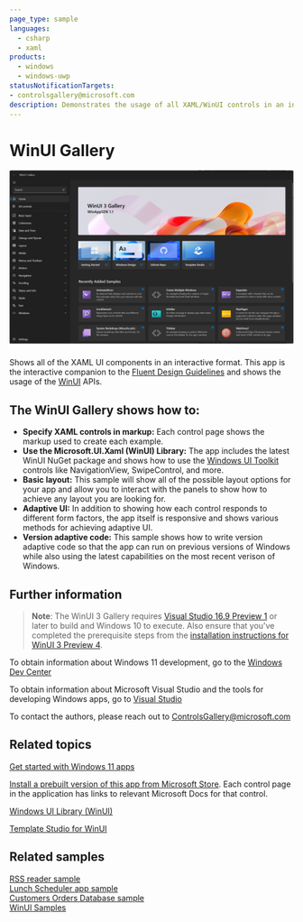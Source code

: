 ```yaml
---
page_type: sample
languages:
  - csharp
  - xaml
products:
  - windows
  - windows-uwp
statusNotificationTargets:
- controlsgallery@microsoft.com 
description: Demonstrates the usage of all XAML/WinUI controls in an interactive format.
---
```


# WinUI Gallery

![WinUI Screenshot](README_Images/WinUIGalleryLanding.PNG)

Shows all of the XAML UI components in an interactive format. This app is the interactive companion to the [Fluent Design Guidelines](https://docs.microsoft.com/windows/uwp/design/basics/) and shows the usage of the [WinUI](https://docs.microsoft.com/en-us/windows/apps/winui/) APIs. 

## The WinUI Gallery shows how to:

- **Specify XAML controls in markup:** Each control page shows the markup used to create each example.
- **Use the Microsoft.UI.Xaml (WinUI) Library:** The app includes the latest WinUI NuGet package and shows how to use the [Windows UI Toolkit](https://docs.microsoft.com/uwp/toolkits/winui/) controls like NavigationView, SwipeControl, and more.
- **Basic layout:** This sample will show all of the possible layout options for your app and allow you to interact with the panels to show how to achieve any layout you are looking for.
- **Adaptive UI:** In addition to showing how each control responds to different form factors, the app itself is responsive and shows various methods for achieving adaptive UI.
- **Version adaptive code:** This sample shows how to write version adaptive code so that the app can run on previous versions of Windows while also using the latest capabilities on the most recent verison of Windows.

## Further information

>**Note**: The WinUI 3 Gallery requires [Visual Studio 16.9 Preview 1](https://visualstudio.microsoft.com/vs/preview/) or later to build and Windows 10 to execute.  Also ensure that you've completed the prerequisite steps from the [installation instructions for WinUI 3 Preview 4](https://aka.ms/winui3/preview4).

To obtain information about Windows 11 development, go to the [Windows Dev Center](https://developer.microsoft.com/windows)

To obtain information about Microsoft Visual Studio and the tools for developing Windows apps, go to [Visual Studio](http://go.microsoft.com/fwlink/?LinkID=532422)

To contact the authors, please reach out to ControlsGallery@microsoft.com



## Related topics

[Get started with Windows 11 apps](https://docs.microsoft.com/en-us/windows/apps/get-started/?tabs=net-maui)  

[Install a prebuilt version of this app from Microsoft Store](https://www.microsoft.com/store/productId/9P3JFPWWDZRC). Each control page in the application has links to relevant Microsoft Docs for that control.

[Windows UI Library (WinUI)](https://docs.microsoft.com/en-us/windows/apps/winui/)

[Template Studio for WinUI](https://marketplace.visualstudio.com/items?itemName=TemplateStudio.TemplateStudioForWinUICs)

## Related samples

[RSS reader sample](https://github.com/Microsoft/Windows-appsample-rssreader)  
[Lunch Scheduler app sample](https://github.com/Microsoft/Windows-appsample-lunch-scheduler)  
[Customers Orders Database sample](https://github.com/Microsoft/Windows-appsample-customers-orders-database)  
[WinUI Samples](https://github.com/microsoft/WinUI-Samples)
